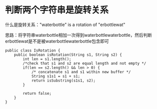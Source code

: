 # 判断两个字符串是旋转关系

什么是旋转关系："waterbottle" is a rotation of "erbottlewat"

思路：将字符串waterbottle相加一次得到waterbottlewaterbottle，然后判断erbottlewat是不是被waterbottlewaterbottle包含即可

```
public class IsRotation {
	public boolean isRotation(String s1, String s2) {
		int len = s1.length();
		/*check that s1 and s2 are equal length and not empty */
		if(len == s2.length() && len > 0) {
			/* concatenate s1 and s1 within new buffer */
			String s1s1 = s1 + s1;
			return isSubstring(s1s1, s2);
		}

		return false;
	}
}
```

